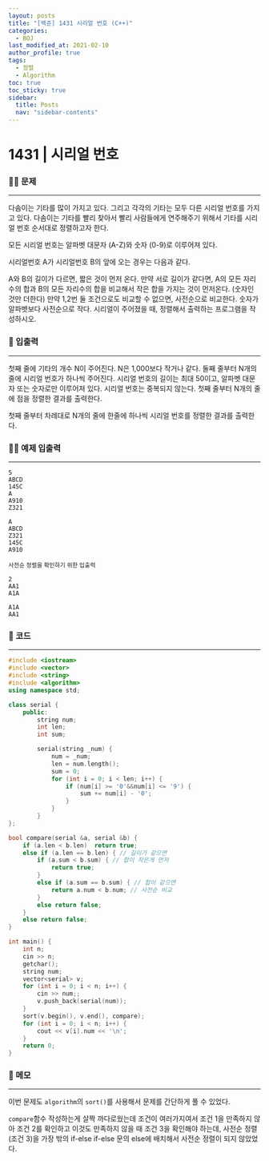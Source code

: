 ```yaml
---
layout: posts
title: "[백준] 1431 시리얼 번호 (C++)"
categories:
  - BOJ
last_modified_at: 2021-02-10
author_profile: true
tags:
  - 정렬
  - Algorithm
toc: true
toc_sticky: true
sidebar:
  title: Posts
  nav: "sidebar-contents"
---
```


# 1431 | 시리얼 번호


### 🙋‍♀️ 문제

-----

다솜이는 기타를 많이 가지고 있다. 그리고 각각의 기타는 모두 다른 시리얼 번호를 가지고 있다. 다솜이는 기타를 빨리 찾아서 빨리 사람들에게 연주해주기 위해서 기타를 시리얼 번호 순서대로 정렬하고자 한다.

모든 시리얼 번호는 알파벳 대문자 (A-Z)와 숫자 (0-9)로 이루어져 있다.

시리얼번호 A가 시리얼번호 B의 앞에 오는 경우는 다음과 같다.

A와 B의 길이가 다르면, 짧은 것이 먼저 온다.
만약 서로 길이가 같다면, A의 모든 자리수의 합과 B의 모든 자리수의 합을 비교해서 작은 합을 가지는 것이 먼저온다. (숫자인 것만 더한다)
만약 1,2번 둘 조건으로도 비교할 수 없으면, 사전순으로 비교한다. 숫자가 알파벳보다 사전순으로 작다.
시리얼이 주어졌을 때, 정렬해서 출력하는 프로그램을 작성하시오.

### 🙌 입출력

-----

첫째 줄에 기타의 개수 N이 주어진다. N은 1,000보다 작거나 같다. 둘째 줄부터 N개의 줄에 시리얼 번호가 하나씩 주어진다. 시리얼 번호의 길이는 최대 50이고, 알파벳 대문자 또는 숫자로만 이루어져 있다. 시리얼 번호는 중복되지 않는다.
첫째 줄부터 N개의 줄에 점을 정렬한 결과를 출력한다.

첫째 줄부터 차례대로 N개의 줄에 한줄에 하나씩 시리얼 번호를 정렬한 결과를 출력한다.

### 🙋‍♂️ 예제 입출력

-----

```
5
ABCD
145C
A
A910
Z321
```

```
A
ABCD
Z321
145C
A910
```

<small>사전순 정렬을 확인하기 위한 입출력</small>

```
2
AA1
A1A
```

```
A1A
AA1
```

### 🚀 코드

-----

```c++
#include <iostream>
#include <vector>
#include <string>
#include <algorithm>
using namespace std;

class serial {
	public:
		string num;
		int len;
		int sum;

		serial(string _num) {
			num = _num;
			len = num.length();
			sum = 0;
			for (int i = 0; i < len; i++) {
				if (num[i] >= '0'&&num[i] <= '9') {
					sum += num[i] - '0';
				}
			}
		}
};

bool compare(serial &a, serial &b) {
	if (a.len < b.len)  return true;
	else if (a.len == b.len) { // 길이가 같으면
		if (a.sum < b.sum) { // 합이 작은게 먼저
			return true;
		}
		else if (a.sum == b.sum) { // 합이 같으면
			return a.num < b.num; // 사전순 비교
		}
		else return false;
	}
	else return false;
}

int main() {
	int n;
	cin >> n;
	getchar();
	string num;
	vector<serial> v;
	for (int i = 0; i < n; i++) {
		cin >> num;;
		v.push_back(serial(num));
	}
	sort(v.begin(), v.end(), compare);
	for (int i = 0; i < n; i++) {
		cout << v[i].num << '\n';
	}
	return 0;
}
```


### 🌠 메모

-----

이번 문제도 ```algorithm```의 ```sort()```를 사용해서 문제를 간단하게 풀 수 있었다.

```compare```함수 작성하는게 살짝 까다로웠는데 조건이 여러가지여서 조건 1을 만족하지 않아 조건 2를 확인하고 이것도 만족하지 않을 때 조건 3을 확인해야 하는데, 사전순 정렬(조건 3)을 가장 밖의 if-else if-else 문의 else에 배치해서 사전순 정렬이 되지 않았었다.
